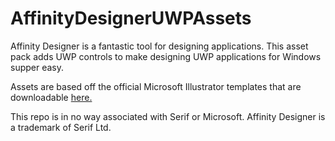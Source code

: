 # AffinityDesignerUWPAssets

Affinity Designer is a fantastic tool for designing applications. This asset pack adds UWP controls to make designing UWP applications for Windows supper easy.

Assets are based off the official Microsoft Illustrator templates that are downloadable [here.](https://docs.microsoft.com/en-us/windows/uwp/design-downloads/index)

This repo is in no way associated with Serif or Microsoft. Affinity Designer is a trademark of Serif Ltd.
